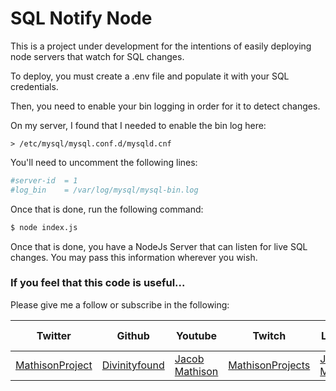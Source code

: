 # SQL Notify Node

This is a project under development for the intentions of easily deploying node servers that watch for SQL changes.

To deploy, you must create a .env file and populate it with your SQL credentials.

Then, you need to enable your bin logging in order for it to detect changes.

On my server, I found that I needed to enable the bin log here:

```
> /etc/mysql/mysql.conf.d/mysqld.cnf
```

You'll need to uncomment the following lines:
```sh
#server-id	= 1
#log_bin	= /var/log/mysql/mysql-bin.log
```

Once that is done, run the following command:

```sh
$ node index.js
```

Once that is done, you have a NodeJs Server that can listen for live SQL changes. You may pass this information wherever you wish.


### If you feel that this code is useful...

Please give me a follow or subscribe in the following:

|Twitter|Github|Youtube|Twitch|Linkedin|Personal Site|
| ----- | ---- | ----- | ---- | ------ | ----------- |
|[MathisonProject](https://twitter.com/MathisonProject)|[Divinityfound](https://github.com/Divinityfound)|[Jacob Mathison](https://www.youtube.com/channel/UCNNxB1TRbdJxE_y51sJb9DA)|[MathisonProjects](http://twitch.tv/mathisonprojects)|[Jacob Mathison](https://www.linkedin.com/in/jacob-a-mathison-62359912/)|[Mathison Projects](http://mathisonprojects.com)|